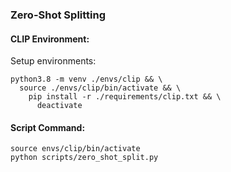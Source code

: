 ### Zero-Shot Splitting

#### CLIP Environment:

Setup environments:

```
python3.8 -m venv ./envs/clip && \
  source ./envs/clip/bin/activate && \
    pip install -r ./requirements/clip.txt && \
      deactivate
```



#### Script Command:

```
source envs/clip/bin/activate
python scripts/zero_shot_split.py
```
